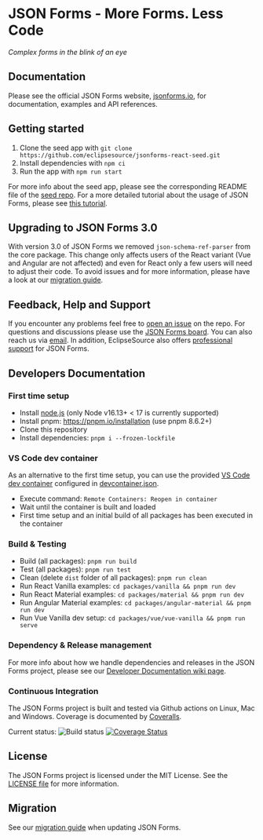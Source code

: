 # JSON Forms - More Forms. Less Code

_Complex forms in the blink of an eye_

## Documentation

Please see the official JSON Forms website, [jsonforms.io](https://jsonforms.io), for documentation, examples and API references.

## Getting started

1. Clone the seed app with `git clone https://github.com/eclipsesource/jsonforms-react-seed.git`
2. Install dependencies with `npm ci`
3. Run the app with `npm run start`

For more info about the seed app, please see the corresponding README file of the [seed repo](https://github.com/eclipsesource/jsonforms-react-seed).
For a more detailed tutorial about the usage of JSON Forms, please see [this tutorial](http://jsonforms.io/docs/tutorial).

## Upgrading to JSON Forms 3.0

With version 3.0 of JSON Forms we removed `json-schema-ref-parser` from the core package.
This change only affects users of the React variant (Vue and Angular are not affected) and even for React only a few users will need to adjust their code.
To avoid issues and for more information, please have a look at our [migration guide](https://github.com/eclipsesource/jsonforms/blob/master/MIGRATION.md).

## Feedback, Help and Support

If you encounter any problems feel free to [open an issue](https://github.com/eclipsesource/jsonforms/issues/new/choose) on the repo.
For questions and discussions please use the [JSON Forms board](https://jsonforms.discourse.group).
You can also reach us via [email](mailto:jsonforms@eclipsesource.com?subject=JSON%20Forms).
In addition, EclipseSource also offers [professional support](https://jsonforms.io/support) for JSON Forms.

## Developers Documentation

### First time setup

- Install [node.js](https://nodejs.org/) (only Node v16.13+ < 17 is currently supported)
- Install pnpm: <https://pnpm.io/installation> (use pnpm 8.6.2+)
- Clone this repository
- Install dependencies: `pnpm i --frozen-lockfile`

### VS Code dev container

As an alternative to the first time setup, you can use the provided [VS Code dev container](https://code.visualstudio.com/docs/remote/containers) configured in [devcontainer.json](.devcontainer/devcontainer.json).

- Execute command: `Remote Containers: Reopen in container`
- Wait until the container is built and loaded
- First time setup and an initial build of all packages has been executed in the container

### Build & Testing

- Build (all packages): `pnpm run build`
- Test (all packages): `pnpm run test`
- Clean (delete `dist` folder of all packages): `pnpm run clean`
- Run React Vanilla examples: `cd packages/vanilla && pnpm run dev`
- Run React Material examples: `cd packages/material && pnpm run dev`
- Run Angular Material examples: `cd packages/angular-material && pnpm run dev`
- Run Vue Vanilla dev setup: `cd packages/vue/vue-vanilla && pnpm run serve`

### Dependency & Release management

For more info about how we handle dependencies and releases in the JSON Forms project, please see our [Developer Documentation wiki page](https://github.com/eclipsesource/jsonforms/wiki/Developer-documentation).

### Continuous Integration

The JSON Forms project is built and tested via Github actions on Linux, Mac and Windows. Coverage is documented by [Coveralls](https://coveralls.io).

Current status: ![Build status](https://github.com/eclipsesource/jsonforms/actions/workflows/ci.yaml/badge.svg?branch=master)
[![Coverage Status](https://coveralls.io/repos/eclipsesource/jsonforms/badge.svg?branch=master&service=github)](https://coveralls.io/github/eclipsesource/jsonforms?branch=master)

## License

The JSON Forms project is licensed under the MIT License. See the [LICENSE file](https://github.com/eclipsesource/jsonforms/blob/master/LICENSE) for more information.

## Migration

See our [migration guide](https://github.com/eclipsesource/jsonforms/blob/master/MIGRATION.md) when updating JSON Forms.
